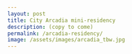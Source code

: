 ```yaml
---
layout: post
title: City Arcadia mini-residency
description: (copy to come)
permalink: /arcadia-residency/
image: /assets/images/arcadia_tbw.jpg
---
```

